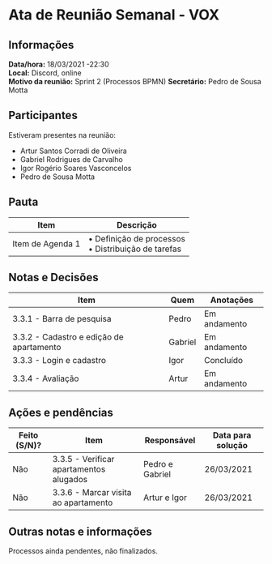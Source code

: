 # Ata de Reunião Semanal - VOX

## Informações
**Data/hora:** 18/03/2021 -22:30  
**Local:** Discord, online  
**Motivo da reunião:** Sprint 2 (Processos BPMN) 
**Secretário:** Pedro de Sousa Motta  

## Participantes
Estiveram presentes na reunião:
- Artur Santos Corradi de Oliveira
- Gabriel Rodrigues de Carvalho
- Igor Rogério Soares Vasconcelos
- Pedro de Sousa Motta

## Pauta

Item | Descrição
---- | ----
Item de Agenda 1 | • Definição de processos <br>• Distribuição de tarefas <br> 
 

## Notas e Decisões
Item | Quem | Anotações |
---- | ---- | ---- |
 3.3.1 - Barra de pesquisa | Pedro | Em andamento |
 3.3.2 - Cadastro e edição de apartamento | Gabriel | Em andamento |
 3.3.3 - Login e cadastro | Igor | Concluído |
 3.3.4 - Avaliação | Artur | Em andamento |


## Ações e pendências
| Feito (S/N)? | Item | Responsável | Data para solução |
| ---- | ---- | ---- | ---- |
| Não | 3.3.5 - Verificar apartamentos alugados | Pedro e Gabriel | 26/03/2021 |
| Não | 3.3.6 - Marcar visita ao apartamento | Artur e Igor | 26/03/2021 |

## Outras notas e informações
Processos ainda pendentes, não finalizados.

